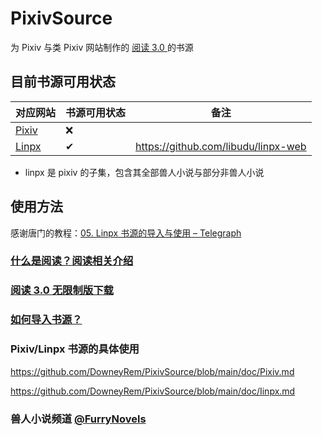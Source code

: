 # PixivSource

为 Pixiv 与类 Pixiv 网站制作的 [阅读 3.0 ](https://github.com/gedoor/legado) 的书源

## 目前书源可用状态

| 对应网站 | 书源可用状态 | 备注 |
| ----- | -------- | ------------------------------------------------------ |
| [Pixiv](https://www.pixiv.net/) | ❌       |   |
| [Linpx](https://linpx.linpicio.com/) | ✔        | https://github.com/libudu/linpx-web |

- linpx 是 pixiv 的子集，包含其全部兽人小说与部分非兽人小说

## 使用方法

感谢唐门的教程：[05. Linpx 书源的导入与使用 – Telegraph](https://telegra.ph/FurryNovelsReading-05-04-07)

### [什么是阅读？阅读相关介绍](https://github.com/DowneyRem/PixivSource/blob/main/doc/Legado.md)

### [阅读 3.0 无限制版下载](https://kunfei.lanzoux.com/b0f810h4b#d8j9)

### [如何导入书源？](https://github.com/DowneyRem/PixivSource/blob/main/doc/Import.md)

### Pixiv/Linpx 书源的具体使用

https://github.com/DowneyRem/PixivSource/blob/main/doc/Pixiv.md

https://github.com/DowneyRem/PixivSource/blob/main/doc/Iinpx.md

### 兽人小说频道 [@FurryNovels](https://t.me/FurryNovels)

